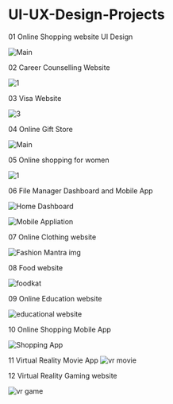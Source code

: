 # UI-UX-Design-Projects
01 Online Shopping website UI Design

![Main](https://github.com/user-attachments/assets/b84bd0cd-5165-40b7-9fda-20b315354d9f)

02 Career Counselling Website

![1](https://github.com/user-attachments/assets/913395fb-6436-41e7-a151-102146aa2fb1)

03 Visa Website

![3](https://github.com/user-attachments/assets/54e5e753-be41-4778-9bb8-8f54507ff3aa)

04 Online Gift Store

![Main](https://github.com/user-attachments/assets/018dc7cc-1d9d-43d0-a091-4b76715d2e7c)

05 Online shopping for women

![1](https://github.com/user-attachments/assets/fd0e46e5-2689-47d3-b33a-6cf513ad0b18)

06 File Manager Dashboard and Mobile App

![Home Dashboard](https://github.com/user-attachments/assets/7311d604-e95a-499d-b8c2-f3c15e62ebee)

![Mobile Appliation](https://github.com/user-attachments/assets/34b996da-3c7d-4075-a7f8-591acf9d6937)

07 Online Clothing website

![Fashion Mantra img](https://github.com/user-attachments/assets/b6d56f68-8098-41c2-85e0-d68433c21c14)

08 Food website

![foodkat](https://github.com/user-attachments/assets/9f10e0ee-d8c8-47c2-9c0c-46b9d4793a79)

09 Online Education website

![educational website](https://github.com/user-attachments/assets/907fd88a-139d-45f2-8468-35a7c7ee769c)

10 Online Shopping Mobile App

![Shopping App](https://github.com/user-attachments/assets/202cd4f6-c8c9-469d-ab23-cf75e59a05fd)

11 Virtual Reality Movie App
![vr movie](https://github.com/user-attachments/assets/2719f7dd-b0bb-45d7-8950-f19c05bc15d6)

12 Virtual Reality Gaming website

![vr game](https://github.com/user-attachments/assets/09bcc680-4186-4e70-b5af-bb3c90dac531)



